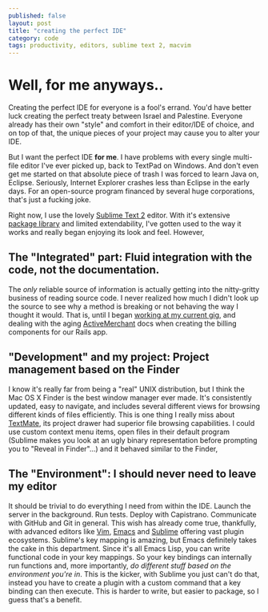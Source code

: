 ```yaml
---
published: false
layout: post
title: "creating the perfect IDE"
category: code
tags: productivity, editors, sublime text 2, macvim
---
```


# Well, for me anyways..

Creating the perfect IDE for everyone is a fool's errand. You'd have better luck creating the perfect treaty between Israel and Palestine. Everyone already has their own "style" and comfort in their editor/IDE of choice, and on top of that, the unique pieces of your project may cause you to alter your IDE.

But I want the perfect IDE **for me**. I have problems with every single multi-file editor I've ever picked up, back to TextPad on Windows. And don't even get me started on that absolute piece of trash I was forced to learn Java on, Eclipse. Seriously, Internet Explorer crashes less than Eclipse in the early days. For an open-source program financed by several huge corporations, that's just a fucking joke.

Right now, I use the lovely [Sublime Text 2][st] editor. With it's extensive [package library][pc] and limited extendability, I've gotten used to the way it works and really began enjoying its look and feel. However,

## The "Integrated" part: Fluid integration with the code, not the documentation.

The *only* reliable source of information is actually getting into the nitty-gritty business of reading source code. I never realized how much I didn't look up the source to see why a method is breaking or not behaving the way I thought it would. That is, until I began [working at my current gig][el], and dealing with the aging [ActiveMerchant][am] docs when creating the billing components for our Rails app.

## "Development" and my project: Project management based on the Finder

I know it's really far from being a "real" UNIX distribution, but I think the Mac OS X Finder is the best window manager ever made. It's consistently updated, easy to navigate, and includes several different views for browsing different kinds of files efficiently. This is one thing I really miss about [TextMate][tm], its project drawer had superior file browsing capabilities. I could use custom context menu items, open files in their default program (Sublime makes you look at an ugly binary representation before prompting you to "Reveal in Finder"...) and it behaved similar to the Finder,

## The "Environment": I should never need to leave my editor

It should be trivial to do everything I need from within the IDE. Launch the server in the background. Run tests. Deploy with Capistrano. Communicate with GitHub and Git in general. This wish has already come true, thankfully, with advanced editors like [Vim][vi], [Emacs][em] and [Sublime][st] offering vast plugin ecosystems. Sublime's key mapping is amazing, but Emacs definitely takes the cake in this department. Since it's all Emacs Lisp, you can write functional code in your key mappings. So your key bindings can internally run functions and, more importantly, *do different stuff based on the environment you're in*. This is the kicker, with Sublime you just can't do that, instead you have to create a plugin with a custom command that a key binding can then execute. This is harder to write, but easier to package, so I guess that's a benefit.

[st]: http://sublimetext.com/2
[el]: http://elocal.com
[am]: http://github.com/Shopify/active_merchant
[pc]: http://wbond.net/sublime_packages/package_control
[tm]: http://macromates.com/
[vi]: http://vim.org
[em]: http://www.gnu.org/software/emacs
